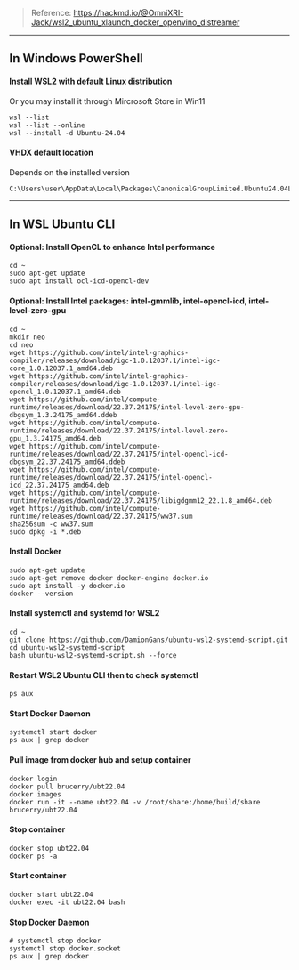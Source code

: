 > Reference: https://hackmd.io/@OmniXRI-Jack/wsl2_ubuntu_xlaunch_docker_openvino_dlstreamer

---

## In Windows PowerShell

#### Install WSL2 with default Linux distribution
Or you may install it through Mircrosoft Store in Win11
```
wsl --list
wsl --list --online
wsl --install -d Ubuntu-24.04
```

#### VHDX default location
Depends on the installed version
```
C:\Users\user\AppData\Local\Packages\CanonicalGroupLimited.Ubuntu24.04LTS_79rhkp1fndgsc\LocalState\ext4.vhdx
```

---

## In WSL Ubuntu CLI

#### Optional: Install OpenCL to enhance Intel performance
```
cd ~
sudo apt-get update
sudo apt install ocl-icd-opencl-dev
```

#### Optional: Install Intel packages: intel-gmmlib, intel-opencl-icd, intel-level-zero-gpu
```
cd ~
mkdir neo
cd neo
wget https://github.com/intel/intel-graphics-compiler/releases/download/igc-1.0.12037.1/intel-igc-core_1.0.12037.1_amd64.deb
wget https://github.com/intel/intel-graphics-compiler/releases/download/igc-1.0.12037.1/intel-igc-opencl_1.0.12037.1_amd64.deb
wget https://github.com/intel/compute-runtime/releases/download/22.37.24175/intel-level-zero-gpu-dbgsym_1.3.24175_amd64.ddeb
wget https://github.com/intel/compute-runtime/releases/download/22.37.24175/intel-level-zero-gpu_1.3.24175_amd64.deb
wget https://github.com/intel/compute-runtime/releases/download/22.37.24175/intel-opencl-icd-dbgsym_22.37.24175_amd64.ddeb
wget https://github.com/intel/compute-runtime/releases/download/22.37.24175/intel-opencl-icd_22.37.24175_amd64.deb
wget https://github.com/intel/compute-runtime/releases/download/22.37.24175/libigdgmm12_22.1.8_amd64.deb
wget https://github.com/intel/compute-runtime/releases/download/22.37.24175/ww37.sum
sha256sum -c ww37.sum
sudo dpkg -i *.deb
```

#### Install Docker
```
sudo apt-get update
sudo apt-get remove docker docker-engine docker.io
sudo apt install -y docker.io
docker --version
```

#### Install systemctl and systemd for WSL2
```
cd ~
git clone https://github.com/DamionGans/ubuntu-wsl2-systemd-script.git
cd ubuntu-wsl2-systemd-script
bash ubuntu-wsl2-systemd-script.sh --force
```

#### Restart WSL2 Ubuntu CLI then to check systemctl
```
ps aux
```

#### Start Docker Daemon
```
systemctl start docker
ps aux | grep docker
```

#### Pull image from docker hub and setup container
```
docker login
docker pull brucerry/ubt22.04
docker images
docker run -it --name ubt22.04 -v /root/share:/home/build/share brucerry/ubt22.04
```

#### Stop container
```
docker stop ubt22.04
docker ps -a
```

#### Start container
```
docker start ubt22.04
docker exec -it ubt22.04 bash
```

#### Stop Docker Daemon
```
# systemctl stop docker
systemctl stop docker.socket
ps aux | grep docker
```
